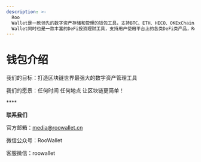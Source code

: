 ```yaml
---
description: >-
  Roo
  Wallet是一款领先的数字资产存储和管理的钱包工具，支持BTC、ETH、HECO、OKExChain、TRON等在内的多条主链，为全球多个国家和地区的用户提供安全便捷的数字资产管理方案，Roo
  Wallet同时也是一款丰富的DeFi投资理财工具，支持用户使用平台上的各类DeFi类产品，Roo Walle让区块链金融更高速，更便捷，更安全！
---
```


# 钱包介绍

我们的目标：打造区块链世界最强大的数字资产管理工具 

我们的愿景：任何时间 任何地点 让区块链更简单！

\*\*\*\*

**联系我们**

官方邮箱：media@roowallet.cn

微信公众号：RooWallet

客服微信：roowallet

